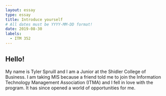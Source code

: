 ```yaml
---
layout: essay
type: essay
title: Introduce yourself
# All dates must be YYYY-MM-DD format!
date: 2019-08-30
labels:
  - ITM 352
---
```


## Hello! 
My name is Tyler Spruill and I am a Junior at the Shidler College of Business. I am taking MIS because a friend told me to join the Information Technology Management Association (ITMA) and I fell in love with the program. It has since opened a world of opportunities for me. 

